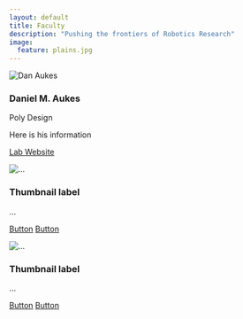 ```yaml
---
layout: default
title: Faculty
description: "Pushing the frontiers of Robotics Research"
image:
  feature: plains.jpg
---
```

<div class="container">
  <div class="row">
    <div class="col-sm-4">
    <div class="thumbnail">
      <img class="img-responsive" src="{{site.base_path}}/assets/images/headshot.jpg" alt="Dan Aukes">
      <div class="caption">
        <h3>Daniel M. Aukes</h3>
        <p><span class="badge">Poly</span> <span class="badge">Design</span></p>
        <p>Here is his information</p>
        <p><a href="#" class="btn btn-primary" role="button">Lab Website</a></p>
      </div>
    </div>
    </div>
    <div class="col-sm-4">
    <div class="thumbnail">
      <img src="..." alt="...">
      <div class="caption">
        <h3>Thumbnail label</h3>
        <p>...</p>
        <p><a href="#" class="btn btn-primary" role="button">Button</a> <a href="#" class="btn btn-default" role="button">Button</a></p>
      </div>
    </div>
    </div>
    <div class="col-sm-4">
    <div class="thumbnail">
      <img src="..." alt="...">
      <div class="caption">
        <h3>Thumbnail label</h3>
        <p>...</p>
        <p><a href="#" class="btn btn-primary" role="button">Button</a> <a href="#" class="btn btn-default" role="button">Button</a></p>
      </div>
    </div>
    </div>
  </div>
</div>
